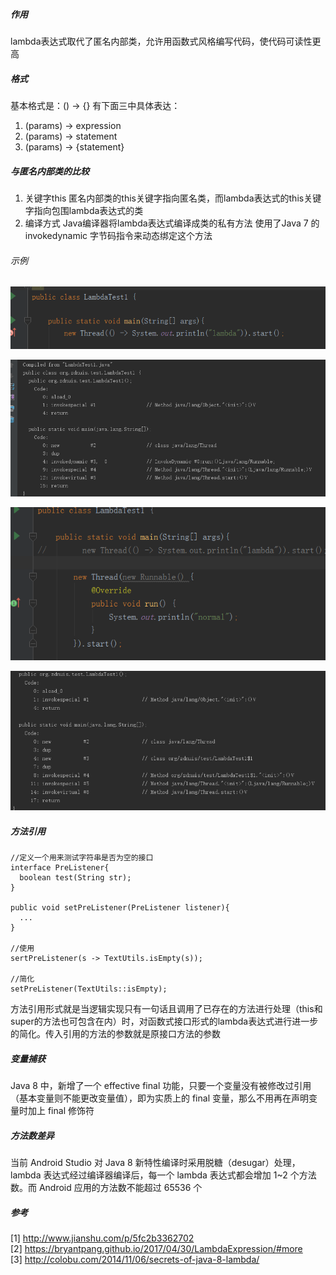 ##### 作用
lambda表达式取代了匿名内部类，允许用函数式风格编写代码，使代码可读性更高

##### 格式
基本格式是：() -> {}
有下面三中具体表达：
1. (params) -> expression
2. (params) -> statement
3. (params) -> {statement}

##### 与匿名内部类的比较
1. 关键字this  匿名内部类的this关键字指向匿名类，而lambda表达式的this关键字指向包围lambda表达式的类
2. 编译方式  Java编译器将lambda表达式编译成类的私有方法 使用了Java 7 的invokedynamic 字节码指令来动态绑定这个方法

###### 示例
![image](./img/20170713101546.png)

![image](./img/20170713101627.png)

![image](./img/20170713101844.png)

![image](./img/20170713101929.png)

##### 方法引用
```
//定义一个用来测试字符串是否为空的接口
interface PreListener{
  boolean test(String str);
}

public void setPreListener(PreListener listener){
  ...
}

//使用
sertPreListener(s -> TextUtils.isEmpty(s));

//简化
setPreListener(TextUtils::isEmpty);

```
方法引用形式就是当逻辑实现只有一句话且调用了已存在的方法进行处理（this和super的方法也可包含在内）时，对函数式接口形式的lambda表达式进行进一步的简化。传入引用的方法的参数就是原接口方法的参数

##### 变量捕获
Java 8 中，新增了一个 effective final 功能，只要一个变量没有被修改过引用（基本变量则不能更改变量值），即为实质上的 final 变量，那么不用再在声明变量时加上 final 修饰符


##### 方法数差异
当前 Android Studio 对 Java 8 新特性编译时采用脱糖（desugar）处理，lambda 表达式经过编译器编译后，每一个 lambda 表达式都会增加 1~2 个方法数。而 Android 应用的方法数不能超过 65536 个


##### 参考
[1] http://www.jianshu.com/p/5fc2b3362702   
[2] https://bryantpang.github.io/2017/04/30/LambdaExpression/#more  
[3] http://colobu.com/2014/11/06/secrets-of-java-8-lambda/
